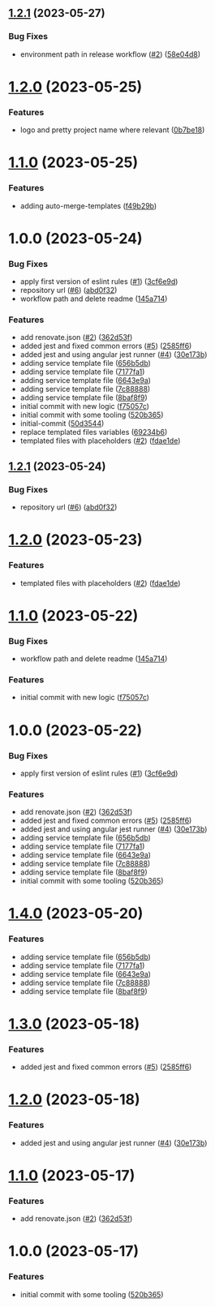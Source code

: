 ## [1.2.1](https://github.com/taxi-gestion/client/compare/v1.2.0...v1.2.1) (2023-05-27)


### Bug Fixes

* environment path in release workflow ([#2](https://github.com/taxi-gestion/client/issues/2)) ([58e04d8](https://github.com/taxi-gestion/client/commit/58e04d887df881a37ae468a330c2084811984386))

# [1.2.0](https://github.com/taxi-gestion/client/compare/v1.1.0...v1.2.0) (2023-05-25)


### Features

* logo and pretty project name where relevant ([0b7be18](https://github.com/taxi-gestion/client/commit/0b7be18180a5f0cdc5399c7d6b3cf2ae93661042))

# [1.1.0](https://github.com/taxi-gestion/client/compare/v1.0.0...v1.1.0) (2023-05-25)


### Features

* adding auto-merge-templates ([f49b29b](https://github.com/taxi-gestion/client/commit/f49b29b6386a6fb79ef0735d3936493477af3664))

# 1.0.0 (2023-05-24)


### Bug Fixes

* apply first version of eslint rules ([#1](https://github.com/taxi-gestion/client/issues/1)) ([3cf6e9d](https://github.com/taxi-gestion/client/commit/3cf6e9de4a215582b6c253a596845bbe54410712))
* repository url ([#6](https://github.com/taxi-gestion/client/issues/6)) ([abd0f32](https://github.com/taxi-gestion/client/commit/abd0f32acf745db7419f33402db133f9d7c2f472))
* workflow path and delete readme ([145a714](https://github.com/taxi-gestion/client/commit/145a714d714aae976cae9aee88e35eb8b674ea5e))


### Features

* add renovate.json ([#2](https://github.com/taxi-gestion/client/issues/2)) ([362d53f](https://github.com/taxi-gestion/client/commit/362d53f796820f769c8fb0bdc75bec5aa286f6fb))
* added jest and fixed common errors ([#5](https://github.com/taxi-gestion/client/issues/5)) ([2585ff6](https://github.com/taxi-gestion/client/commit/2585ff6061d59e54bee212adae1defd011b15c3b))
* added jest and using angular jest runner ([#4](https://github.com/taxi-gestion/client/issues/4)) ([30e173b](https://github.com/taxi-gestion/client/commit/30e173b26b7a6cbfbbb9f5f1707860e23a0dea28))
* adding service template file ([656b5db](https://github.com/taxi-gestion/client/commit/656b5db65588754b4c9006c5a5fac1eb09d61225))
* adding service template file ([7177fa1](https://github.com/taxi-gestion/client/commit/7177fa1d526466ac0eac2ab25805dae24b7d1e5d))
* adding service template file ([6643e9a](https://github.com/taxi-gestion/client/commit/6643e9afa0ff209e6b05a2b75b0e55ece7729d50))
* adding service template file ([7c88888](https://github.com/taxi-gestion/client/commit/7c8888885565516e1c63ae418e31c89760d4daed))
* adding service template file ([8baf8f9](https://github.com/taxi-gestion/client/commit/8baf8f9d7451b501ee835073df8e898ce10baa69))
* initial commit with new logic ([f75057c](https://github.com/taxi-gestion/client/commit/f75057cd21add092d99113cdd5c72ba831972932))
* initial commit with some tooling ([520b365](https://github.com/taxi-gestion/client/commit/520b3654530d207ef228723260e0caa72c58787b))
* initial-commit ([50d3544](https://github.com/taxi-gestion/client/commit/50d3544eed1264accac39b50f1efef4ba2ed614c))
* replace templated files variables ([69234b6](https://github.com/taxi-gestion/client/commit/69234b6329ba5f316242fa40e049d2de1c577294))
* templated files with placeholders ([#2](https://github.com/taxi-gestion/client/issues/2)) ([fdae1de](https://github.com/taxi-gestion/client/commit/fdae1de7e79338ba06e974c4a27f642522b43833))

## [1.2.1](https://github.com/codingones-github-templates/angular-client/compare/v1.2.0...v1.2.1) (2023-05-24)


### Bug Fixes

* repository url ([#6](https://github.com/codingones-github-templates/angular-client/issues/6)) ([abd0f32](https://github.com/codingones-github-templates/angular-client/commit/abd0f32acf745db7419f33402db133f9d7c2f472))

# [1.2.0](https://github.com/codingones-github-templates/angular-client/compare/v1.1.0...v1.2.0) (2023-05-23)


### Features

* templated files with placeholders ([#2](https://github.com/codingones-github-templates/angular-client/issues/2)) ([fdae1de](https://github.com/codingones-github-templates/angular-client/commit/fdae1de7e79338ba06e974c4a27f642522b43833))

# [1.1.0](https://github.com/codingones-github-templates/taxi-gestion/compare/v1.0.0...v1.1.0) (2023-05-22)

### Bug Fixes

- workflow path and delete readme ([145a714](https://github.com/codingones-github-templates/taxi-gestion/commit/145a714d714aae976cae9aee88e35eb8b674ea5e))

### Features

- initial commit with new logic ([f75057c](https://github.com/codingones-github-templates/taxi-gestion/commit/f75057cd21add092d99113cdd5c72ba831972932))

# 1.0.0 (2023-05-22)

### Bug Fixes

- apply first version of eslint rules ([#1](https://github.com/codingones-github-templates/taxi-gestion/issues/1)) ([3cf6e9d](https://github.com/codingones-github-templates/taxi-gestion/commit/3cf6e9de4a215582b6c253a596845bbe54410712))

### Features

- add renovate.json ([#2](https://github.com/codingones-github-templates/taxi-gestion/issues/2)) ([362d53f](https://github.com/codingones-github-templates/taxi-gestion/commit/362d53f796820f769c8fb0bdc75bec5aa286f6fb))
- added jest and fixed common errors ([#5](https://github.com/codingones-github-templates/taxi-gestion/issues/5)) ([2585ff6](https://github.com/codingones-github-templates/taxi-gestion/commit/2585ff6061d59e54bee212adae1defd011b15c3b))
- added jest and using angular jest runner ([#4](https://github.com/codingones-github-templates/taxi-gestion/issues/4)) ([30e173b](https://github.com/codingones-github-templates/taxi-gestion/commit/30e173b26b7a6cbfbbb9f5f1707860e23a0dea28))
- adding service template file ([656b5db](https://github.com/codingones-github-templates/taxi-gestion/commit/656b5db65588754b4c9006c5a5fac1eb09d61225))
- adding service template file ([7177fa1](https://github.com/codingones-github-templates/taxi-gestion/commit/7177fa1d526466ac0eac2ab25805dae24b7d1e5d))
- adding service template file ([6643e9a](https://github.com/codingones-github-templates/taxi-gestion/commit/6643e9afa0ff209e6b05a2b75b0e55ece7729d50))
- adding service template file ([7c88888](https://github.com/codingones-github-templates/taxi-gestion/commit/7c8888885565516e1c63ae418e31c89760d4daed))
- adding service template file ([8baf8f9](https://github.com/codingones-github-templates/taxi-gestion/commit/8baf8f9d7451b501ee835073df8e898ce10baa69))
- initial commit with some tooling ([520b365](https://github.com/codingones-github-templates/taxi-gestion/commit/520b3654530d207ef228723260e0caa72c58787b))

# [1.4.0](https://github.com/codingones-github-templates/taxi-gestion/compare/v1.3.0...v1.4.0) (2023-05-20)

### Features

- adding service template file ([656b5db](https://github.com/codingones-github-templates/taxi-gestion/commit/656b5db65588754b4c9006c5a5fac1eb09d61225))
- adding service template file ([7177fa1](https://github.com/codingones-github-templates/taxi-gestion/commit/7177fa1d526466ac0eac2ab25805dae24b7d1e5d))
- adding service template file ([6643e9a](https://github.com/codingones-github-templates/taxi-gestion/commit/6643e9afa0ff209e6b05a2b75b0e55ece7729d50))
- adding service template file ([7c88888](https://github.com/codingones-github-templates/taxi-gestion/commit/7c8888885565516e1c63ae418e31c89760d4daed))
- adding service template file ([8baf8f9](https://github.com/codingones-github-templates/taxi-gestion/commit/8baf8f9d7451b501ee835073df8e898ce10baa69))

# [1.3.0](https://github.com/codingones-github-templates/taxi-gestion/compare/v1.2.0...v1.3.0) (2023-05-18)

### Features

- added jest and fixed common errors ([#5](https://github.com/codingones-github-templates/taxi-gestion/issues/5)) ([2585ff6](https://github.com/codingones-github-templates/taxi-gestion/commit/2585ff6061d59e54bee212adae1defd011b15c3b))

# [1.2.0](https://github.com/codingones-github-templates/taxi-gestion/compare/v1.1.0...v1.2.0) (2023-05-18)

### Features

- added jest and using angular jest runner ([#4](https://github.com/codingones-github-templates/taxi-gestion/issues/4)) ([30e173b](https://github.com/codingones-github-templates/taxi-gestion/commit/30e173b26b7a6cbfbbb9f5f1707860e23a0dea28))

# [1.1.0](https://github.com/codingones-github-templates/taxi-gestion/compare/v1.0.0...v1.1.0) (2023-05-17)

### Features

- add renovate.json ([#2](https://github.com/codingones-github-templates/taxi-gestion/issues/2)) ([362d53f](https://github.com/codingones-github-templates/taxi-gestion/commit/362d53f796820f769c8fb0bdc75bec5aa286f6fb))

# 1.0.0 (2023-05-17)

### Features

- initial commit with some tooling ([520b365](https://github.com/codingones-github-templates/taxi-gestion/commit/520b3654530d207ef228723260e0caa72c58787b))
